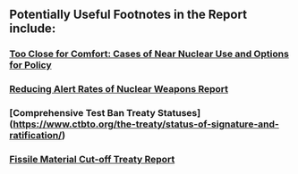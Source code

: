 ## Potentially Useful Footnotes in the Report include:

### [Too Close for Comfort: Cases of Near Nuclear Use and Options for Policy](https://www.chathamhouse.org/2014/04/too-close-comfort-cases-near-nuclear-use-and-options-policy)

### [Reducing Alert Rates of Nuclear Weapons Report](https://www.unidir.org/files/publications/pdfs/reducing-alert-rates-of-nuclear-weapons-400.pdf)

### [Comprehensive Test Ban Treaty Statuses] (https://www.ctbto.org/the-treaty/status-of-signature-and-ratification/)

### [Fissile Material Cut-off Treaty Report](https://www.unidir.org/files/publications/pdfs/a-fissile-material-cut-off-treaty-understanding-the-critical-issues-139.pdf)